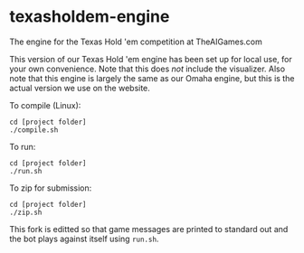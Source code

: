 texasholdem-engine
============

The engine for the Texas Hold 'em competition at TheAIGames.com

This version of our Texas Hold 'em engine has been set up for local use, for your own convenience. Note that this does *not* include the visualizer. Also note that this engine is largely the same as our Omaha engine, but this is the actual version we use on the website.

To compile (Linux):

    cd [project folder]
    ./compile.sh
    
To run:

    cd [project folder]
    ./run.sh

To zip for submission:
    
    cd [project folder]
    ./zip.sh


This fork is editted so that game messages are printed to standard out and the bot plays against itself using `run.sh`.
